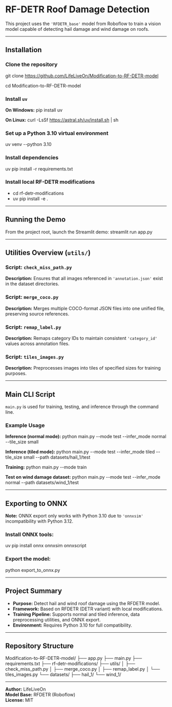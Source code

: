 # RF-DETR Roof Damage Detection

This project uses the `'RFDETR_base'` model from Roboflow to train a vision model capable of detecting hail damage and wind damage on roofs.

---

## Installation

### Clone the repository

git clone https://github.com/LifeLiveOn/Modification-to-RF-DETR-model

cd Modification-to-RF-DETR-model

### Install `uv`

**On Windows:**
pip install uv

**On Linux:**
curl -LsSf https://astral.sh/uv/install.sh | sh

### Set up a Python 3.10 virtual environment

uv venv --python 3.10

### Install dependencies

uv pip install -r requirements.txt

### Install local RF-DETR modifications

- cd rf-detr-modifications
- uv pip install -e .

---

## Running the Demo

From the project root, launch the Streamlit demo:
streamlit run app.py

---

## Utilities Overview (`utils/`)

### Script: `check_miss_path.py`

**Description:** Ensures that all images referenced in `'annotation.json'` exist in the dataset directories.

### Script: `merge_coco.py`

**Description:** Merges multiple COCO-format JSON files into one unified file, preserving source references.

### Script: `remap_label.py`

**Description:** Remaps category IDs to maintain consistent `'category_id'` values across annotation files.

### Script: `tiles_images.py`

**Description:** Preprocesses images into tiles of specified sizes for training purposes.

---

## Main CLI Script

`main.py` is used for training, testing, and inference through the command line.

### Example Usage

**Inference (normal mode):**
python main.py --mode test --infer_mode normal --tile_size small

**Inference (tiled mode):**
python main.py --mode test --infer_mode tiled --tile_size small --path datasets/hail_1/test

**Training:**
python main.py --mode train

**Test on wind damage dataset:**
python main.py --mode test --infer_mode normal --path datasets/wind_1/test

---

## Exporting to ONNX

**Note:** ONNX export only works with Python 3.10 due to `'onnxsim'` incompatibility with Python 3.12.

### Install ONNX tools:

uv pip install onnx onnxsim onnxscript

### Export the model:

python export_to_onnx.py

---

## Project Summary

- **Purpose:** Detect hail and wind roof damage using the RFDETR model.
- **Framework:** Based on RFDETR (DETR variant) with local modifications.
- **Training Pipeline:** Supports normal and tiled inference, data preprocessing utilities, and ONNX export.
- **Environment:** Requires Python 3.10 for full compatibility.

---

## Repository Structure

Modification-to-RF-DETR-model/
├── app.py
├── main.py
├── requirements.txt
├── rf-detr-modifications/
├── utils/
│ ├── check_miss_path.py
│ ├── merge_coco.py
│ ├── remap_label.py
│ └── tiles_images.py
└── datasets/
├── hail_1/
└── wind_1/

---

**Author:** LifeLiveOn  
**Model Base:** RFDETR (Roboflow)  
**License:** MIT
